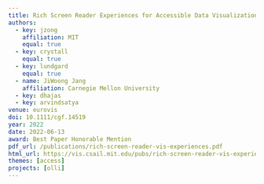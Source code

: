 ```yaml
---
title: Rich Screen Reader Experiences for Accessible Data Visualization
authors:
  - key: jzong
    affiliation: MIT
    equal: true
  - key: crystall
    equal: true
  - key: lundgard
    equal: true
  - name: JiWoong Jang
    affiliation: Carnegie Mellon University
  - key: dhajas
  - key: arvindsatya
venue: eurovis
doi: 10.1111/cgf.14519
year: 2022
date: 2022-06-13
award: Best Paper Honorable Mention
pdf_url: /publications/rich-screen-reader-vis-experiences.pdf
html_url: https://vis.csail.mit.edu/pubs/rich-screen-reader-vis-experiences/
themes: [access]
projects: [olli]
---
```

